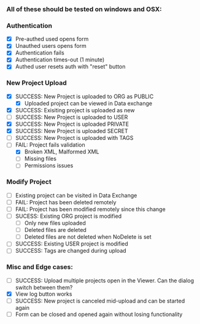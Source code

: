 ### All of these should be tested on windows and OSX:

### Authentication

- [X] Pre-authed used opens form
- [X] Unauthed users opens form
- [X] Authentication fails
- [X] Authentication times-out (1 minute)
- [X] Authed user resets auth with "reset" button

###  New Project Upload

- [X] SUCCESS: New Project is uploaded to ORG as PUBLIC
  - [X] Uploaded project can be viewed in Data exchange
- [X] SUCCESS: Exisiting project is uploaded as new
- [ ] SUCCESS: New Project is uploaded to USER 
- [X] SUCCESS: New Project is uploaded PRIVATE
- [X] SUCCESS: New Project is uploaded SECRET
- [ ] SUCCESS: New Project is uploaded with TAGS
- [ ] FAIL: Project fails validation
  - [X] Broken XML, Malformed XML
  - [ ] Missing files
  - [ ] Permissions issues

### Modify Project

- [ ] Existing project can be visited in Data Exchange
- [ ] FAIL: Project has been deleted remotely
- [ ] FAIL: Project has been modified remotely since this change
- [ ] SUCESS: Existing ORG project is modified
  - [ ] Only new files uploaded
  - [ ] Deleted files are deleted
  - [ ] Deleted files are not deleted when NoDelete is set
- [ ] SUCCESS: Existing USER project is modified
- [ ] SUCCESS: Tags are changed during upload

### Misc and Edge cases:

- [ ] SUCCESS: Upload multiple projects open in the Viewer. Can the dialog switch between them?
- [X] View log button works
- [ ] SUCCESS: New project is canceled mid-upload and can be started again
- [ ] Form can be closed and opened again without losing functionality
